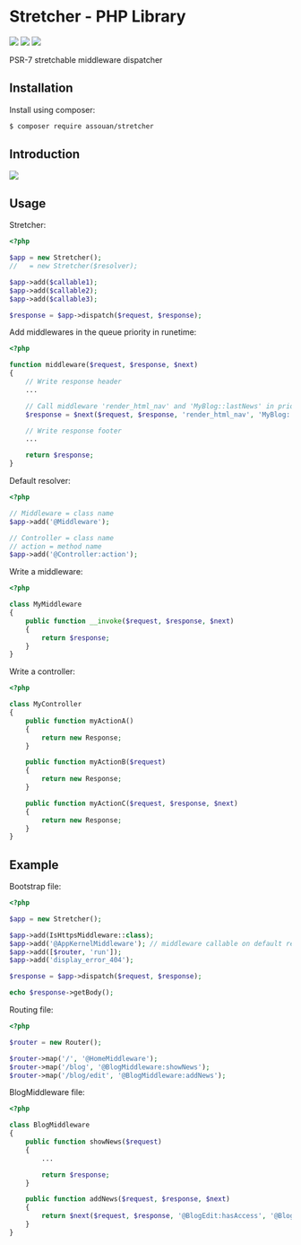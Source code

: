 # Stretcher - PHP Library

[![](https://img.shields.io/packagist/v/assouan/stretcher.svg)](https://packagist.org/packages/assouan/stretcher)
[![](https://img.shields.io/packagist/dt/assouan/stretcher.svg)](https://packagist.org/packages/assouan/stretcher)
[![](https://img.shields.io/packagist/l/assouan/stretcher.svg)](https://packagist.org/packages/assouan/stretcher)

PSR-7 stretchable middleware dispatcher

## Installation

Install using composer:

```bash
$ composer require assouan/stretcher
```

## Introduction

![](https://i.imgsafe.org/6459ebd.png)

## Usage

Stretcher:

```php
<?php

$app = new Stretcher();
//   = new Stretcher($resolver);

$app->add($callable1);
$app->add($callable2);
$app->add($callable3);

$response = $app->dispatch($request, $response);
```

Add middlewares in the queue priority in runetime:

```php
<?php

function middleware($request, $response, $next)
{
    // Write response header
    ...

    // Call middleware 'render_html_nav' and 'MyBlog::lastNews' in priority and continue next
    $response = $next($request, $response, 'render_html_nav', 'MyBlog::lastNews')

    // Write response footer
    ...

    return $response;
}
```

Default resolver:

```php
<?php

// Middleware = class name
$app->add('@Middleware');

// Controller = class name
// action = method name
$app->add('@Controller:action');
```

Write a middleware:

```php
<?php

class MyMiddleware
{
    public function __invoke($request, $response, $next)
    {
        return $response;
    }
}
```

Write a controller:

```php
<?php

class MyController
{
    public function myActionA()
    {
        return new Response;
    }

    public function myActionB($request)
    {
        return new Response;
    }

    public function myActionC($request, $response, $next)
    {
        return new Response;
    }
}
```

## Example

Bootstrap file:

```php
<?php

$app = new Stretcher();

$app->add(IsHttpsMiddleware::class);
$app->add('@AppKernelMiddleware'); // middleware callable on default resolver
$app->add([$router, 'run']);
$app->add('display_error_404');

$response = $app->dispatch($request, $response);

echo $response->getBody();
```

Routing file:

```php
<?php

$router = new Router();

$router->map('/', '@HomeMiddleware');
$router->map('/blog', '@BlogMiddleware:showNews');
$router->map('/blog/edit', '@BlogMiddleware:addNews');
```

BlogMiddleware file:

```php
<?php

class BlogMiddleware
{
    public function showNews($request)
    {
        ...

        return $response;
    }

    public function addNews($request, $response, $next)
    {
        return $next($request, $response, '@BlogEdit:hasAccess', '@BlogEdit:adminNav', '@BlogEdit:adminEditor');
    }
}
```
